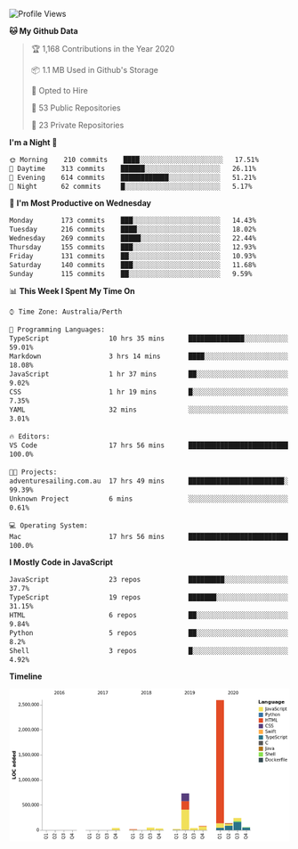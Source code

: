 <!--START_SECTION:waka-->
![Profile Views](http://img.shields.io/badge/Profile%20Views-0-blue)

**🐱 My Github Data** 

> 🏆 1,168 Contributions in the Year 2020
 > 
> 📦 1.1 MB Used in Github's Storage 
 > 
> 💼 Opted to Hire
 > 
> 📜 53 Public Repositories 
 > 
> 🔑 23 Private Repositories  

**I'm a Night 🦉** 

```text
🌞 Morning    210 commits    ████░░░░░░░░░░░░░░░░░░░░░   17.51% 
🌆 Daytime    313 commits    ██████░░░░░░░░░░░░░░░░░░░   26.11% 
🌃 Evening    614 commits    ████████████░░░░░░░░░░░░░   51.21% 
🌙 Night      62 commits     █░░░░░░░░░░░░░░░░░░░░░░░░   5.17%

```
📅 **I'm Most Productive on Wednesday** 

```text
Monday       173 commits    ███░░░░░░░░░░░░░░░░░░░░░░   14.43% 
Tuesday      216 commits    ████░░░░░░░░░░░░░░░░░░░░░   18.02% 
Wednesday    269 commits    █████░░░░░░░░░░░░░░░░░░░░   22.44% 
Thursday     155 commits    ███░░░░░░░░░░░░░░░░░░░░░░   12.93% 
Friday       131 commits    ██░░░░░░░░░░░░░░░░░░░░░░░   10.93% 
Saturday     140 commits    ███░░░░░░░░░░░░░░░░░░░░░░   11.68% 
Sunday       115 commits    ██░░░░░░░░░░░░░░░░░░░░░░░   9.59%

```


📊 **This Week I Spent My Time On** 

```text
⌚︎ Time Zone: Australia/Perth

💬 Programming Languages: 
TypeScript               10 hrs 35 mins      ██████████████░░░░░░░░░░░   59.01% 
Markdown                 3 hrs 14 mins       ████░░░░░░░░░░░░░░░░░░░░░   18.08% 
JavaScript               1 hr 37 mins        ██░░░░░░░░░░░░░░░░░░░░░░░   9.02% 
CSS                      1 hr 19 mins        █░░░░░░░░░░░░░░░░░░░░░░░░   7.35% 
YAML                     32 mins             ░░░░░░░░░░░░░░░░░░░░░░░░░   3.01%

🔥 Editors: 
VS Code                  17 hrs 56 mins      █████████████████████████   100.0%

🐱‍💻 Projects: 
adventuresailing.com.au  17 hrs 49 mins      ████████████████████████░   99.39% 
Unknown Project          6 mins              ░░░░░░░░░░░░░░░░░░░░░░░░░   0.61%

💻 Operating System: 
Mac                      17 hrs 56 mins      █████████████████████████   100.0%

```

**I Mostly Code in JavaScript** 

```text
JavaScript               23 repos            █████████░░░░░░░░░░░░░░░░   37.7% 
TypeScript               19 repos            ███████░░░░░░░░░░░░░░░░░░   31.15% 
HTML                     6 repos             ██░░░░░░░░░░░░░░░░░░░░░░░   9.84% 
Python                   5 repos             ██░░░░░░░░░░░░░░░░░░░░░░░   8.2% 
Shell                    3 repos             █░░░░░░░░░░░░░░░░░░░░░░░░   4.92%

```


**Timeline**

![Chart not found](https://raw.githubusercontent.com/NWylynko/NWylynko/master/charts/bar_graph.png) 


<!--END_SECTION:waka-->
